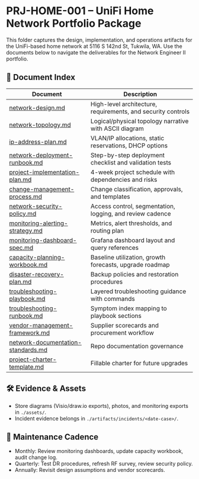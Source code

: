 # PRJ-HOME-001 – UniFi Home Network Portfolio Package
This folder captures the design, implementation, and operations artifacts for the UniFi-based home network at 5116 S 142nd St, Tukwila, WA. Use the documents below to navigate the deliverables for the Network Engineer II portfolio.

## 📂 Document Index
| Document | Description |
| --- | --- |
| [network-design.md](./docs/network-design.md) | High-level architecture, requirements, and security controls |
| [network-topology.md](./docs/network-topology.md) | Logical/physical topology narrative with ASCII diagram |
| [ip-address-plan.md](./docs/ip-address-plan.md) | VLAN/IP allocations, static reservations, DHCP options |
| [network-deployment-runbook.md](./docs/network-deployment-runbook.md) | Step-by-step deployment checklist and validation tests |
| [project-implementation-plan.md](./docs/project-implementation-plan.md) | 4-week project schedule with dependencies and risks |
| [change-management-process.md](./docs/change-management-process.md) | Change classification, approvals, and templates |
| [network-security-policy.md](./docs/network-security-policy.md) | Access control, segmentation, logging, and review cadence |
| [monitoring-alerting-strategy.md](./docs/monitoring-alerting-strategy.md) | Metrics, alert thresholds, and routing plan |
| [monitoring-dashboard-spec.md](./docs/monitoring-dashboard-spec.md) | Grafana dashboard layout and query references |
| [capacity-planning-workbook.md](./docs/capacity-planning-workbook.md) | Baseline utilization, growth forecasts, upgrade roadmap |
| [disaster-recovery-plan.md](./docs/disaster-recovery-plan.md) | Backup policies and restoration procedures |
| [troubleshooting-playbook.md](./docs/troubleshooting-playbook.md) | Layered troubleshooting guidance with commands |
| [troubleshooting-runbook.md](./docs/troubleshooting-runbook.md) | Symptom index mapping to playbook sections |
| [vendor-management-framework.md](./docs/vendor-management-framework.md) | Supplier scorecards and procurement workflow |
| [network-documentation-standards.md](./docs/network-documentation-standards.md) | Repo documentation governance |
| [project-charter-template.md](./docs/project-charter-template.md) | Fillable charter for future upgrades |

## 🛠️ Evidence & Assets
- Store diagrams (Visio/draw.io exports), photos, and monitoring exports in `./assets/`.
- Incident evidence belongs in `./artifacts/incidents/<date-case>/`.

## 🔄 Maintenance Cadence
- Monthly: Review monitoring dashboards, update capacity workbook, audit change log.
- Quarterly: Test DR procedures, refresh RF survey, review security policy.
- Annually: Revisit design assumptions and vendor scorecards.

